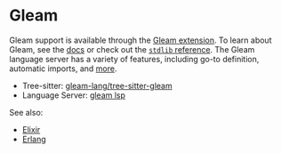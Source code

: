 ﻿# Gleam

Gleam support is available through the [Gleam extension](https://github.com/gleam-lang/CodeOrbit-gleam). To learn about Gleam, see the [docs](https://gleam.run/documentation/) or check out the [`stdlib` reference](https://hexdocs.pm/gleam_stdlib/). The Gleam language server has a variety of features, including go-to definition, automatic imports, and [more](https://gleam.run/language-server/).

- Tree-sitter: [gleam-lang/tree-sitter-gleam](https://github.com/gleam-lang/tree-sitter-gleam)
- Language Server: [gleam lsp](https://github.com/gleam-lang/gleam/tree/main/compiler-core/src/language_server)

See also:

- [Elixir](./elixir.md)
- [Erlang](./erlang.md)
